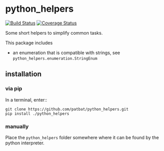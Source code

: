 # python_helpers

[![Build Status](https://travis-ci.org/patbat/python_helpers.svg?branch=master)](https://travis-ci.org/patbat/python_helpers)
[![Coverage Status](https://coveralls.io/repos/github/patbat/python_helpers/badge.svg?branch=master)](https://coveralls.io/github/patbat/python_helpers?branch=master)

Some short helpers to simplify common tasks.

This package includes
* an enumeration that is compatible with strings, see `python_helpers.enumeration.StringEnum`

## installation

### via pip

In a terminal, enter::

    git clone https://github.com/patbat/python_helpers.git
    pip install ./python_helpers

### manually

Place the `python_helpers` folder somewhere where it can be found by the python interpreter.
